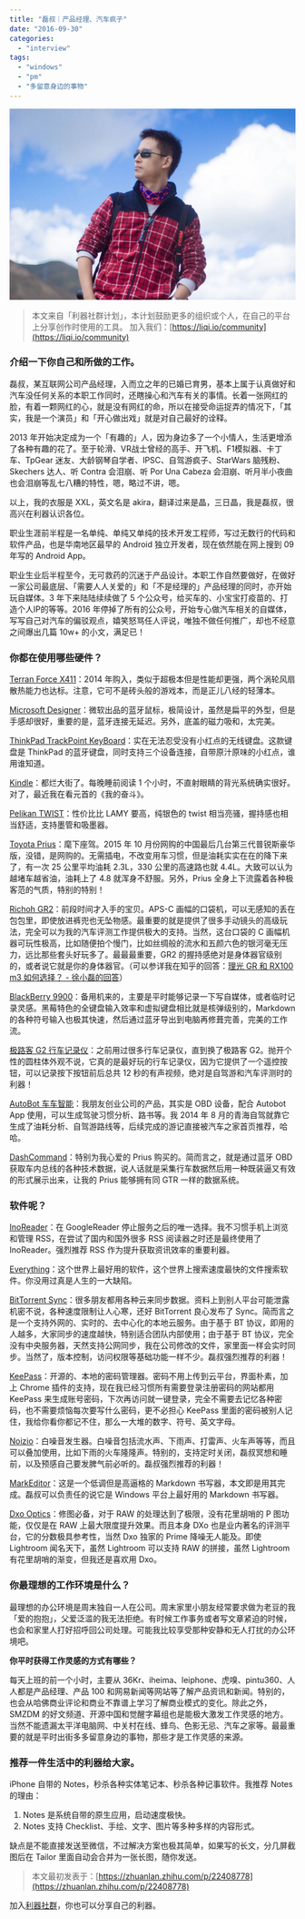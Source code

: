 ```yaml
---
title: "磊叔｜产品经理、汽车疯子"
date: "2016-09-30"
categories: 
  - "interview"
tags: 
  - "windows"
  - "pm"
  - "多留意身边的事物"
---
```


![87173239255447368](/images/59885.jpg)

> 本文来自「利器社群计划」，本计划鼓励更多的组织或个人，在自己的平台上分享创作时使用的工具。 加入我们：[https://liqi.io/community](https://liqi.io/community)

### **介绍一下你自己和所做的工作。**

磊叔，某互联网公司产品经理，入而立之年的已婚已育男，基本上属于认真做好和汽车没任何关系的本职工作同时，还瞎操心和汽车有关的事情。长着一张网红的脸，有着一颗网红的心，就是没有网红的命，所以在接受命运捉弄的情况下，「其实，我是一个演员」和「开心做出戏」就是对自己最好的诠释。

2013 年开始决定成为一个「有趣的」人，因为身边多了一个小情人，生活更增添了各种有趣的花了。至于轮滑、VR战士曾经的高手、开飞机、F1模拟器、卡丁车、TpGear 迷友、大龄钢琴自学者、IPSC、自驾游疯子、StarWars 脑残粉、Skechers 达人、听 Contra 会泪崩、听 Por Una Cabeza 会泪崩、听月半小夜曲也会泪崩等乱七八糟的特性，嗯，略过不讲，嗯。

以上，我的衣服是 XXL，英文名是 akira，翻译过来是晶，三日晶，我是磊叔，很高兴在利器认识各位。

职业生涯前半程是一名单纯、单纯又单纯的技术开发工程师，写过无数行的代码和软件产品，也是华南地区最早的 Android 独立开发者，现在依然能在网上搜到 09 年写的 Android App。

职业生业后半程至今，无可救药的沉迷于产品设计。本职工作自然要做好，在做好一家公司最底层、「需要人人关爱的」和「不是经理的」产品经理的同时，亦开始玩自媒体。3 年下来陆陆续续做了 5 个公众号，给买车的、小宝宝打疫苗的、打造个人IP的等等。2016 年停掉了所有的公众号，开始专心做汽车相关的自媒体，写写自己对汽车的偏驳观点，嬉笑怒骂任人评说，唯独不做任何推广，却也不经意之间爆出几篇 10w+ 的小文，满足已！

### **你都在使用哪些硬件？**

[Terran Force X411](https://link.zhihu.com/?target=http%3A//www.terransforce.com/)：2014 年购入，类似于超极本但是性能却更强，两个涡轮风扇散热能力也达标。注意，它可不是砖头般的游戏本，而是正儿八经的轻薄本。

[Microsoft Designer](https://link.zhihu.com/?target=https%3A//www.microsoft.com/accessories/zh-cn/products/mice/designer-bluetooth-mouse/7n5-00006)：微软出品的蓝牙鼠标，极简设计，虽然是扁平的外型，但是手感却很好，重要的是，蓝牙连接无延迟。另外，底盖的磁力吸和，太完美。

[ThinkPad TrackPoint KeyBoard](https://link.zhihu.com/?target=http%3A//shop.lenovo.com/SEUILibrary/controller/e/gbweb/LenovoPortal/en_GB/catalog.workflow%3Aitem.detail%3Fhide_menu_area%3Dtrue%26GroupID%3D460%26Code%3D0B47187)：实在无法忍受没有小红点的无线键盘。这款键盘是 ThinkPad 的蓝牙键盘，同时支持三个设备连接，自带原汁原味的小红点，谁用谁知道。

[Kindle](https://link.zhihu.com/?target=https%3A//www.amazon.cn/dp/B0186FESGW/ref%3Dasw1_b1f40f07-eb33-394e-b0e8-141f98a22975_1_1082_KINDLE%3Fpf_rd_p%3Dcbfe7ba6-0e9f-46fb-97e4-deab9ba8c4aa%26pf_rd_s%3Ddesktop-takeover%26pf_rd_t%3D36701%26pf_rd_i%3Ddesktop%26pf_rd_m%3DA1AJ19PSB66TGU%26pf_rd_r%3DEQ0VHYPQR57YQSYDFBTH)：都烂大街了。每晚睡前阅读 1 个小时，不直射眼睛的背光系统确实很好。对了，最近我在看元首的《我的奋斗》。

[Pelikan TWIST](https://link.zhihu.com/?target=http%3A//www.pelikanpens.co.uk/acatalog/Pelikan-Twist-Fountain-Pens.html)：性价比比 LAMY 要高，纯银色的 twist 相当亮骚，握持感也相当舒适，支持墨管和吸墨器。

[Toyota Prius](https://link.zhihu.com/?target=http%3A//www.toyota.com.cn/vehicles/prius.php)：麾下座驾。2015 年 10 月份网购的中国最后几台第三代普锐斯豪华版，没错，是网购的。无需插电，不改变用车习惯，但是油耗实实在在的降下来了，有一次 25 公里平均油耗 2.3L，330 公里的高速路也就 4.4L。大致可以认为越堵车越省油，油耗上了 4.8 就浑身不舒服。另外，Prius 全身上下流露着各种极客范的气质，特别的特别！

[Richoh GR2](https://link.zhihu.com/?target=http%3A//www.ricoh-imaging.com.cn/ricoh/ProductShowServlet%3Fparam%3Ddetail%26ProductId%3D76)：前段时间才入手的宝贝。APS-C 画幅的口袋机，可以无感知的丢在包包里，即使放进裤兜也无坠物感。最重要的就是提供了很多手动镜头的高级玩法，完全可以为我的汽车评测工作提供极大的支持。当然，这台口袋的 C 画幅机器可玩性极高，比如随便拍个慢门，比如丝绸般的流水和五颜六色的银河毫无压力，远比那些套头好玩多了。最最最重要，GR2 的握持感绝对是身体器官级别的，或者说它就是你的身体器官。（可以参详我在知乎的回答：[理光 GR 和 RX100 m3 如何选择？ - 徐小磊的回答](https://www.zhihu.com/question/27144340/answer/119837489)）

[BlackBerry 9900](https://link.zhihu.com/?target=http%3A//us.blackberry.com/home.html)：备用机来的，主要是平时能够记录一下写自媒体，或者临时记录灵感。黑莓特色的全键盘输入效率和虚拟键盘相比就是核弹级别的，Markdown 的各种符号输入也极其快速，然后通过蓝牙导出到电脑再修葺完善，完美的工作流。

[极路客 G2 行车记录仪](https://link.zhihu.com/?target=http%3A//www.goluk.com/index_g2.html)：之前用过很多行车记录仪，直到换了极路客 G2。抛开个性的圆柱体外观不说，它真的是最好玩的行车记录仪，因为它提供了一个遥控按钮，可以记录按下按钮前后总共 12 秒的有声视频，绝对是自驾游和汽车评测时的利器！

[AutoBot 车车智能](https://link.zhihu.com/?target=http%3A//autobot.vgoapp.com/mini.html)：我朋友创业公司的产品，其实是 OBD 设备，配合 Autobot App 使用，可以生成驾驶习惯分析、路书等。我 2014 年 8 月的青海自驾就靠它生成了油耗分析、自驾游路线等，后续完成的游记直接被汽车之家首页推荐，哈哈。

[DashCommand](https://link.zhihu.com/?target=http%3A//www.palmerperformance.com/products/dashcommand/index.php)：特别为我心爱的 Prius 购买的。简而言之，就是通过蓝牙 OBD 获取车内总线的各种技术数据，说人话就是采集行车数据然后用一种既装逼又有效的形式展示出来，让我的 Prius 能够拥有同 GTR 一样的数据系统。

### **软件呢？**

[InoReader](https://link.zhihu.com/?target=https%3A//www.inoreader.com/)：在 GoogleReader 停止服务之后的唯一选择。我不习惯手机上浏览和管理 RSS，在尝试了国内和国外很多 RSS 阅读器之时还是最终使用了 InoReader。强烈推荐 RSS 作为提升获取资讯效率的重要利器。

[Everything](https://link.zhihu.com/?target=http%3A//www.voidtools.com/)：这个世界上最好用的软件，这个世界上搜索速度最快的文件搜索软件。你没用过真是人生的一大缺陷。

[BitTorrent Sync](https://link.zhihu.com/?target=https%3A//getsync.com/)：很多朋友都用各种云来同步数据。资料上到别人平台可能泄露机密不说，各种速度限制让人心寒，还好 BitTorrent 良心发布了 Sync。简而言之是一个支持外网的、实时的、去中心化的本地云服务。由于基于 BT 协议，即用的人越多，大家同步的速度越快，特别适合团队内部使用；由于基于 BT 协议，完全没有中央服务器，天然支持公网同步，我在公司修改的文件，家里面一样会实时同步。当然了，版本控制，访问权限等基础功能一样不少。磊叔强烈推荐的利器！

[KeePass](https://link.zhihu.com/?target=http%3A//keepass.info/)：开源的、本地的密码管理器。密码不用上传到云平台，界面朴素，加上 Chrome 插件的支持，现在我已经习惯所有需要登录注册密码的网站都用 KeePass 来生成账号密码，下次再访问就一键登录，完全不需要去记忆各种密码，也不需要烦恼每次要写什么密码，更不必担心 KeePass 里面的密码被别人记住，我给你看你都记不住，那么一大堆的数字、符号、英文字母。

[Noizio](https://link.zhihu.com/?target=https%3A//itunes.apple.com/cn/app/noizio/id960716999%3Fmt%3D8%26ign-mpt%3Duo%253D4)：白噪音发生器。白噪音包括流水声、下雨声、打雷声、火车声等等，而且可以叠加使用，比如下雨的火车隆隆声。特别的，支持定时关闭，磊叔冥想和睡前，以及预感自己要发脾气前必听的。磊叔强烈推荐的利器！

[MarkEditor](https://link.zhihu.com/?target=http%3A//zrey.com/app/markeditor)：这是一个低调但是高逼格的 Markdown 书写器，本文即是用其完成。磊叔可以负责任的说它是 Windows 平台上最好用的 Markdown 书写器。

[Dxo Optics](https://link.zhihu.com/?target=http%3A//www.dxo.com/us/photography/photo-software/dxo-opticspro)：修图必备，对于 RAW 的处理达到了极限，没有花里胡哨的 P 图功能，仅仅是在 RAW 上最大限度提升效果。而且本身 DXo 也是业内著名的评测平台，它的分数极具参考性，当然 Dxo 独家的 Prime 降噪无人能及。即使 Lightroom 闻名天下，虽然 Lightroom 可以支持 RAW 的拼接，虽然 Lightroom 有花里胡哨的渐变，但我还是喜欢用 Dxo。

### **你最理想的工作环境是什么？**

最理想的办公环境是周末独自一人在公司。周末家里小朋友经常要求做为老豆的我「爱的抱抱」，父爱泛滥的我无法拒绝。有时候工作事务或者写文章紧迫的时候，也会和家里人打好招呼回公司处理。可能我比较享受那种安静和无人打扰的办公环境吧。

**你平时获得工作灵感的方式有哪些？**

每天上班的前一个小时，主要从 36Kr、iheima、leiphone、虎嗅、pintu360、人人都是产品经理、产品 100 和网易新闻等网站等了解产品资讯和新闻。特别的，也会从哈佛商业评论和商业不靠谱上学习了解商业模式的变化。除此之外，SMZDM 的好文频道、开源中国和觉醒字幕组也是能极大激发工作灵感的地方。当然不能遗漏太平洋电脑网、中关村在线、蜂鸟、色影无忌、汽车之家等。最最重要的就是平时出街多多留意身边的事物，那些才是工作灵感的来源。

### **推荐一件生活中的利器给大家。**

iPhone 自带的 Notes，秒杀各种实体笔记本、秒杀各种记事软件。我推荐 Notes 的理由：

1. Notes 是系统自带的原生应用，启动速度极快。
2. Notes 支持 Checklist、手绘、文字、图片等多种多样的内容形式。

缺点是不能直接发送至微信，不过解决方案也极其简单，如果写的长文，分几屏截图后在 Tailor 里面自动会合并为一张长图，随你发送。

> 本文最初发表于：[https://zhuanlan.zhihu.com/p/22408778](https://zhuanlan.zhihu.com/p/22408778)

加入[利器社群](https://liqi.io/community/)，你也可以分享自己的利器。

